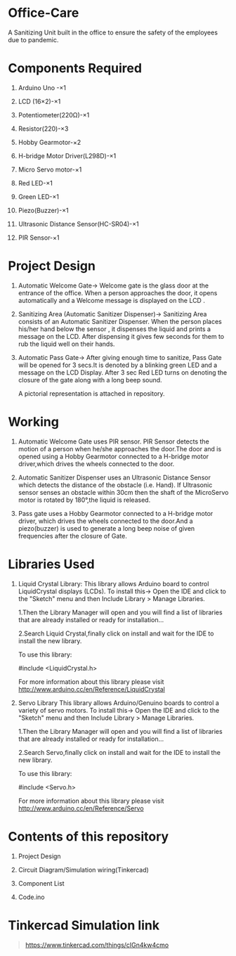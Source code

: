 # Office-Care
A Sanitizing Unit built in the office to ensure the safety of the employees due to pandemic.
# Components Required
   1. Arduino Uno -×1
   
   2. LCD (16×2)-×1
   
   3. Potentiometer(220Ω)-×1
   
   4. Resistor(220)-×3
   
   5. Hobby Gearmotor-×2
   
   6. H-bridge Motor Driver(L298D)-×1
   
   7. Micro Servo motor-×1
   
   8. Red LED-×1
   
   9. Green LED-×1
   
  10. Piezo(Buzzer)-×1
  
  11. Ultrasonic Distance Sensor(HC-SR04)-×1 
  
  12. PIR Sensor-×1

#  Project Design

1.	Automatic Welcome Gate->
         Welcome gate is the glass door at the entrance of the office. When a person approaches the door, it opens automatically and a  Welcome message is displayed on the LCD . 
2.	Sanitizing Area (Automatic Sanitizer Dispenser)->
         Sanitizing Area consists of an Automatic Sanitizer Dispenser. When the person places his/her hand below the sensor , it dispenses the liquid and prints a                        message on the LCD. After dispensing it gives few seconds for them to rub the liquid well on their hands. 
3.	Automatic Pass Gate->
         After giving enough time to sanitize, Pass Gate will be opened for 3 secs.It is denoted by a blinking green LED and a message on the LCD Display. After 3 sec Red                LED turns on denoting the closure of the gate along with a long beep sound.

      A pictorial representation is attached in repository.
#  Working
  1.  Automatic Welcome Gate uses PIR sensor. PIR Sensor detects the motion of a person when he/she approaches the door.The door and is opened using a Hobby Gearmotor connected       to a H-bridge motor driver,which drives the wheels connected to the door.
  
  2.  Automatic Sanitizer Dispenser uses an Ultrasonic Distance Sensor which detects the distance of the obstacle (i.e. Hand). If Ultrasonic sensor senses an obstacle within           30cm then the shaft of the MicroServo motor is rotated by 180°,the liquid is released.
  
  3.  Pass gate uses a Hobby Gearmotor connected to a H-bridge motor driver, which drives the wheels connected to the door.And a piezo(buzzer) is used to generate a long beep         noise of given frequencies after the closure of Gate.
# Libraries Used
  1) Liquid Crystal Library:
     This library allows Arduino board to control LiquidCrystal displays (LCDs).
     To install this->
     Open the IDE and click to the "Sketch" menu and then Include Library > Manage Libraries.
     
        1.Then the Library Manager will open and you will find a list of libraries that are already installed or ready for installation...
	
        2.Search Liquid Crystal,finally click on install and wait for the IDE to install the new library.
	
      To use this library:
    
        #include <LiquidCrystal.h>
       
     For more information about this library please visit http://www.arduino.cc/en/Reference/LiquidCrystal
   2) Servo Library
      This library allows Arduino/Genuino boards to control a variety of servo motors.
      To install this->
      Open the IDE and click to the "Sketch" menu and then Include Library > Manage Libraries.
     
        1.Then the Library Manager will open and you will find a list of libraries that are already installed or ready for installation...
	
        2.Search Servo,finally click on install and wait for the IDE to install the new library.
	
       To use this library:
        
	  #include <Servo.h>
	  
       For more information about this library please visit http://www.arduino.cc/en/Reference/Servo
       
      
#  Contents of this repository
1. Project Design 

2. Circuit Diagram/Simulation wiring(Tinkercad)

3. Component List

4. Code.ino

# Tinkercad Simulation link
   > https://www.tinkercad.com/things/cIGn4kw4cmo

 

	       
